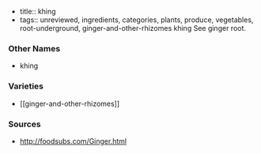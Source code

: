 - title:: khing
- tags:: unreviewed, ingredients, categories, plants, produce, vegetables, root-underground, ginger-and-other-rhizomes
khing See ginger root.

### Other Names

* khing

### Varieties

* [[ginger-and-other-rhizomes]]

### Sources
* http://foodsubs.com/Ginger.html
